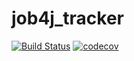 # job4j_tracker

[![Build Status](https://travis-ci.com/himax82/job4j_tracker.svg?branch=master)](https://travis-ci.com/himax82/job4j_tracker)
[![codecov](https://codecov.io/gh/himax82/job4j_tracker/branch/master/graph/badge.svg?token=PFAT2RJKU2)](https://codecov.io/gh/himax82/job4j_tracker)